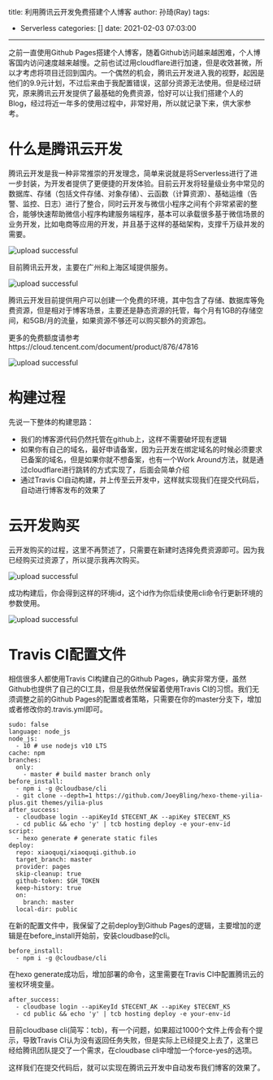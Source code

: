 title: 利用腾讯云开发免费搭建个人博客
author: 孙琦(Ray)
tags:
  - Serverless
categories: []
date: 2021-02-03 07:03:00
---
之前一直使用Github Pages搭建个人博客，随着Github访问越来越困难，个人博客国内访问速度越来越慢。之前也试过用cloudflare进行加速，但是收效甚微，所以才考虑将项目迁回到国内。一个偶然的机会，腾讯云开发进入我的视野，起因是他们的9.9元计划，不过后来由于我配置错误，这部分资源无法使用。但是经过研究，原来腾讯云开发提供了最基础的免费资源，恰好可以让我们搭建个人的Blog，经过将近一年多的使用过程中，非常好用，所以就记录下来，供大家参考。

<!-- more -->

# 什么是腾讯云开发

腾讯云开发是我一种非常推崇的开发理念，简单来说就是将Serverless进行了进一步封装，为开发者提供了更便捷的开发体验。目前云开发将轻量级业务中常见的数据库、存储（包括文件存储、对象存储）、云函数（计算资源）、基础运维（告警、监控、日志）进行了整合，同时云开发与微信小程序之间有个非常紧密的整合，能够快速帮助微信小程序构建服务端程序，基本可以承载很多基于微信场景的业务开发，比如电商等应用的开发，并且基于这样的基础架构，支撑千万级并发的需要。

![upload successful](/images/pasted-126.png)

目前腾讯云开发，主要在广州和上海区域提供服务。

![upload successful](/images/pasted-125.png)

腾讯云开发目前提供用户可以创建一个免费的环境，其中包含了存储、数据库等免费资源，但是相对于博客场景，主要还是静态资源的托管，每个月有1GB的存储空间，和5GB/月的流量，如果资源不够还可以购买额外的资源包。

更多的免费额度请参考https://cloud.tencent.com/document/product/876/47816

![upload successful](/images/pasted-127.png)

# 构建过程

先说一下整体的构建思路：

* 我们的博客源代码仍然托管在github上，这样不需要破坏现有逻辑
* 如果你有自己的域名，最好申请备案，因为云开发在绑定域名的时候必须要求已备案的域名，但是如果你就不想备案，也有一个Work Around方法，就是通过cloudflare进行跳转的方式实现了，后面会简单介绍
* 通过Travis CI自动构建，并上传至云开发中，这样就实现我们在提交代码后，自动进行博客发布的效果了

# 云开发购买

云开发购买的过程，这里不再赘述了，只需要在新建时选择免费资源即可。因为我已经购买过资源了，所以提示我再次购买。

![upload successful](/images/pasted-128.png)

成功构建后，你会得到这样的环境id，这个id作为你后续使用cli命令行更新环境的参数使用。

![upload successful](/images/pasted-129.png)

# Travis CI配置文件

相信很多人都使用Travis CI构建自己的Github Pages，确实非常方便，虽然Github也提供了自己的CI工具，但是我依然保留着使用Travis CI的习惯。我们无须调整之前的Github Pages的配置或者策略，只需要在你的master分支下，增加或者修改你的.travis.yml即可。

```
sudo: false
language: node_js
node_js:
  - 10 # use nodejs v10 LTS
cache: npm
branches:
  only:
    - master # build master branch only
before_install:
  - npm i -g @cloudbase/cli
  - git clone --depth=1 https://github.com/JoeyBling/hexo-theme-yilia-plus.git themes/yilia-plus
after_success:
  - cloudbase login --apiKeyId $TECENT_AK --apiKey $TECENT_KS
  - cd public && echo 'y' | tcb hosting deploy -e your-env-id
script:
  - hexo generate # generate static files
deploy:
  repo: xiaoquqi/xiaoquqi.github.io
  target_branch: master
  provider: pages
  skip-cleanup: true
  github-token: $GH_TOKEN
  keep-history: true
  on:
    branch: master
  local-dir: public
```

在新的配置文件中，我保留了之前deploy到Github Pages的逻辑，主要增加的逻辑是在before_install开始前，安装cloudbase的cli。

```
before_install:
  - npm i -g @cloudbase/cli
```

在hexo generate成功后，增加部署的命令，这里需要在Travis CI中配置腾讯云的鉴权环境变量。

```
after_success:
  - cloudbase login --apiKeyId $TECENT_AK --apiKey $TECENT_KS
  - cd public && echo 'y' | tcb hosting deploy -e your-env-id
```

目前cloudbase cli(简写：tcb)，有一个问题，如果超过1000个文件上传会有个提示，导致Travis CI认为没有返回任务失败，但是实际上已经提交上去了，这里已经给腾讯团队提交了一个需求，在cloudbase cli中增加一个force-yes的选项。

这样我们在提交代码后，就可以实现在腾讯云开发中自动发布我们博客的效果了。
